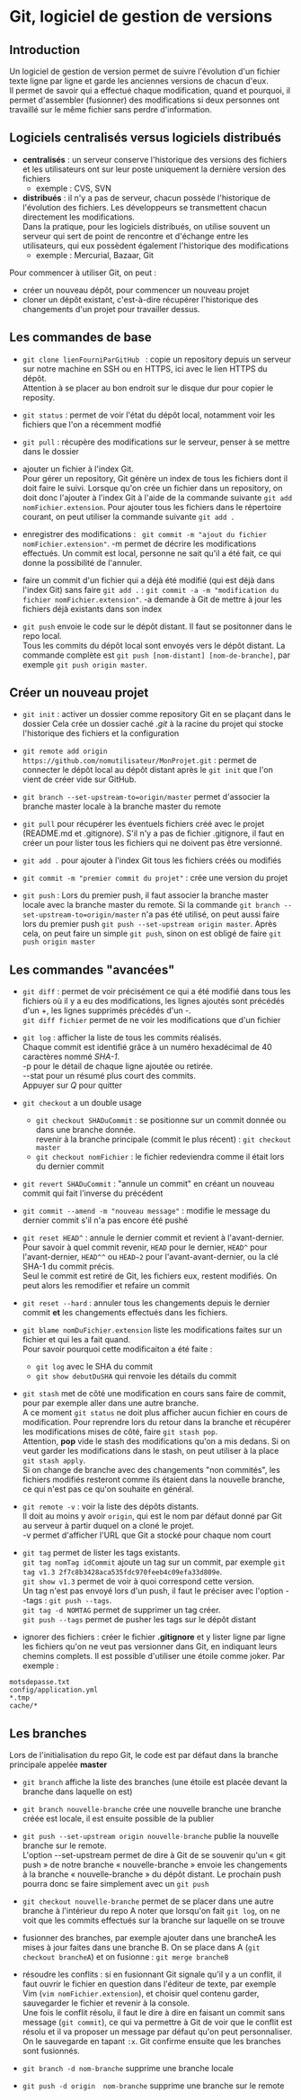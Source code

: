# Git, logiciel de gestion de versions


## Introduction

Un logiciel de gestion de version permet de suivre l'évolution d'un fichier texte ligne par ligne
et garde les anciennes versions de chacun d'eux.  
Il permet de savoir qui a effectué chaque modification, quand et pourquoi, il permet d'assembler (fusionner)
des modifications si deux personnes ont travaillé sur le même fichier sans perdre d'information.


## Logiciels centralisés versus logiciels distribués

* **centralisés** : un serveur conserve l'historique des versions des fichiers et les utilisateurs ont sur leur poste
uniquement la dernière version des fichiers
  * exemple : CVS, SVN
* **distribués** : il n'y a pas de serveur, chacun possède l'historique de l'évolution des fichiers. Les développeurs se transmettent
chacun directement les modifications.  
Dans la pratique, pour les logiciels distribués, on utilise souvent un serveur qui sert de point de rencontre et d'échange entre
les utilisateurs, qui eux possèdent également l'historique des modifications
  * exemple : Mercurial, Bazaar, Git

Pour commencer à utiliser Git, on peut :
* créer un nouveau dépôt, pour commencer un nouveau projet
* cloner un dépôt existant, c'est-à-dire récupérer l'historique des changements d'un projet pour travailler dessus.


## Les commandes de base

* `git clone lienFourniParGitHub ` : copie un repository depuis un serveur sur notre machine en SSH ou en HTTPS, ici avec le lien HTTPS du dépôt.  
Attention à se placer au bon endroit sur le disque dur pour copier le reposity.

* `git status` : permet de voir l'état du dépôt local, notamment voir les fichiers que l'on a récemment modfié

* `git pull` : récupère des modifications sur le serveur, penser à se mettre dans le dossier

* ajouter un fichier à l'index Git.  
Pour gérer un repository, Git génère un index de tous les fichiers dont il doit faire le suivi.
Lorsque qu'on crée un fichier dans un repository, on doit donc l'ajouter à l'index Git à l'aide de la commande suivante
`git add nomFichier.extension`.
Pour ajouter tous les fichiers dans le répertoire courant, on peut utiliser la commande suivante `git add .`

* enregistrer des modifications : ` git commit -m "ajout du fichier nomFichier.extension"`.
-m permet de décrire les modifications effectués.
Un commit est local, personne ne sait qu'il a été fait, ce qui donne la possibilité de l'annuler.

* faire un commit d'un fichier qui a déjà été modifié (qui est déjà dans l'index Git) sans faire `git add .` :
`git commit -a -m "modification du fichier nomFichier.extension"`.
-a demande à Git de mettre à jour les fichiers déjà existants dans son index

* `git push` envoie le code sur le dépôt distant. Il faut se positonner dans le repo local.  
Tous les commits du dépôt local sont envoyés vers le dépôt distant.
La commande complète est `git push [nom-distant] [nom-de-branche]`, par exemple `git push origin master`.  


## Créer un nouveau projet

* `git init` : activer un dossier comme repository Git en se plaçant dans le dossier
Cela crée un dossier caché *.git* à la racine du projet qui stocke l'historique des fichiers et la configuration

* `git remote add origin https://github.com/nomutilisateur/MonProjet.git` : permet de connecter le dépôt local au dépôt distant après le `git init` que l'on vient de créer vide sur GitHub.

* `git branch --set-upstream-to=origin/master` permet d'associer la branche master locale à la branche master du remote

* `git pull` pour récupérer les éventuels fichiers créé avec le projet (README.md et .gitignore). S'il n'y a pas de fichier .gitignore, il faut en créer un pour lister tous les fichiers qui ne doivent pas être versionné.

* `git add .` pour ajouter à l'index Git tous les fichiers créés ou modifiés

* `git commit -m "premier commit du projet"` : crée une version du projet

* `git push` : Lors du premier push, il faut associer la branche master locale avec la branche master du remote. Si la commande `git branch --set-upstream-to=origin/master` n'a pas été utilisé, on peut aussi faire lors du premier push `git push --set-upstream origin master`. Après cela, on peut faire un simple `git push`, sinon on est obligé de faire `git push origin master`


## Les commandes "avancées"

* `git diff` : permet de voir précisément ce qui a été modifié dans tous les fichiers où il y a eu des modifications,
les lignes ajoutés sont précédés d'un +, les lignes supprimés précédés d'un -.  
`git diff fichier` permet de ne voir les modifications que d'un fichier

* `git log` : afficher la liste de tous les commits réalisés.  
Chaque commit est identifié grâce à un numéro hexadécimal de 40 caractères nommé *SHA-1*.  
-p pour le détail de chaque ligne ajoutée ou retirée.  
--stat pour un résumé plus court des commits.  
Appuyer sur *Q* pour quitter

* `git checkout` a un double usage  
  * `git checkout SHADuCommit` : se positionne sur un commit donnée ou dans une branche donnée.  
  revenir à la branche principale (commit le plus récent) : `git checkout master`
  * `git checkout nomFichier` : le fichier redeviendra comme il était lors du dernier commit

* `git revert SHADuCommit` : "annule un commit" en créant un nouveau commit qui fait l'inverse du précédent

* `git commit --amend -m "nouveau message"` : modifie le message du dernier commit s'il n'a pas encore été pushé

* `git reset HEAD^` : annule le dernier commit et revient à l'avant-dernier.  
Pour savoir à quel commit revenir, `HEAD` pour le dernier, `HEAD^` pour l'avant-dernier, `HEAD^^` ou `HEAD~2`
pour l'avant-avant-dernier, ou la clé SHA-1 du commit précis.  
Seul le commit est retiré de Git, les fichiers eux, restent modifiés. On peut alors les remodifier et refaire un commit

* `git reset --hard` : annuler tous les changements depuis le dernier commit **et**
les changements effectués dans les fichiers.  

* `git blame nomDuFichier.extension` liste les modifications faites sur un fichier et qui les a fait quand.  
Pour savoir pourquoi cette modificaiton a été faite :
  * `git log` avec le SHA du commit
  * `git show debutDuSHA` qui renvoie les détails du commit

* `git stash` met de côté une modification en cours sans faire de commit, pour par exemple aller dans une autre branche.  
A ce moment `git status` ne doit plus afficher aucun fichier en cours de modification.
Pour reprendre lors du retour dans la branche et récupérer les modifications mises de côté, faire `git stash pop`.  
Attention, **pop** vide le stash des modifications qu'on a mis dedans. Si on veut garder les modifications dans le stash,
on peut utiliser à la place `git stash apply`.  
Si on change de branche avec des changements "non commités", les fichiers modifiés resteront comme ils étaient dans
la nouvelle branche, ce qui n'est pas ce qu'on souhaite en général.

* `git remote -v` : voir la liste des dépôts distants.    
Il doit au moins y avoir `origin`, qui est le nom par défaut donné par Git au serveur
à partir duquel on a cloné le projet.  
-v permet d'afficher l'URL que Git a stocké pour chaque nom court

* `git tag` permet de lister les tags existants.  
`git tag nomTag idCommit` ajoute un tag sur un commit, par exemple `git tag v1.3 2f7c8b3428aca535fdc970feeb4c09efa33d809e`.  
`git show v1.3` permet de voir à quoi correspond cette version.  
Un tag n'est pas envoyé lors d'un push, il faut le préciser avec l'option --tags : `git push --tags`.  
`git tag -d NOMTAG` permet de supprimer un tag créer.  
`git push --tags` permet de pusher les tags sur le dépôt distant

* ignorer des fichiers : créer le fichier **.gitignore** et y lister ligne par ligne
les fichiers qu'on ne veut pas versionner dans Git, en indiquant leurs chemins complets.
Il est possible d'utiliser une étoile comme joker. Par exemple :
```
motsdepasse.txt
config/application.yml
*.tmp
cache/*
```


## Les branches

Lors de l'initialisation du repo Git, le code est par défaut dans la branche principale appelée **master**

* `git branch` affiche la liste des branches (une étoile est placée devant la branche dans laquelle on est)

* `git branch nouvelle-branche` crée une nouvelle branche
une branche créée est locale, il est ensuite possible de la publier

* `git push --set-upstream origin nouvelle-branche` publie la nouvelle branche sur le remote.  
L'option --set-upstream permet de dire à Git de se souvenir qu'un « git push » de notre branche « nouvelle-branche » envoie les changements à la branche « nouvelle-branche » du dépôt distant. Le prochain push pourra donc se faire simplement avec un `git push`

* `git checkout nouvelle-branche`   permet de se placer dans une autre branche à l'intérieur du repo
A noter que lorsqu'on fait `git log`, on ne voit que les commits effectués sur la branche sur laquelle on se trouve

* fusionner des branches, par exemple ajouter dans une brancheA les mises à jour faites dans une branche B.
On se place dans A (`git checkout brancheA`) et on fusionne : `git merge brancheB`

* résoudre les conflits : si en fusionnant Git signale qu'il y a un conflit, il faut ouvrir le fichier en question dans l'éditeur de texte, par exemple Vim (`vim nomFichier.extension`), et choisir quel contenu garder, sauvegarder le fichier et revenir à la console.  
Une fois le conflit résolu, il faut le dire à dire en faisant un commit sans message (`git commit`), ce qui va permettre à Git de voir que le conflit est résolu et il va proposer un message par défaut qu'on peut personnaliser. On le sauvegarde en tapant `:x`. Git confirme ensuite que les branches sont fusionnés.

* `git branch -d nom-branche` supprime une branche locale

* `git push -d origin  nom-branche` supprime une branche sur le remote
